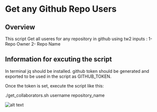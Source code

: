 # Get any Github Repo Users

## Overview
This script Get all useres for any repository in github using tw2 inputs :
1- Repo Owner
2- Repo Name


## Information for excuting the script

In terminal jq should be installed.
github token should be generated and exported to be used in the script as GITHUB_TOKEN.

Once the token is set, execute the script like this:

./get_collaborators.sh username repository_name

![alt text](https://github.com/MzShaban/Images/blob/main/Images/gitusers.png?raw=true)
